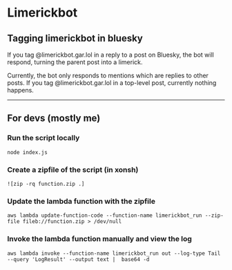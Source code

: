 # Limerickbot

## Tagging limerickbot in bluesky

If you tag @limerickbot.gar.lol in a reply to a post on Bluesky, the bot will
respond, turning the parent post into a limerick.

Currently, the bot only responds to mentions which are replies to other posts.
If you tag @limerickbot.gar.lol in a top-level post, currently nothing happens.

----

## For devs (mostly me)

### Run the script locally
```
node index.js
```

### Create a zipfile of the script (in xonsh)
```
![zip -rq function.zip .]
```

### Update the lambda function with the zipfile
```
aws lambda update-function-code --function-name limerickbot_run --zip-file fileb://function.zip > /dev/null
```

### Invoke the lambda function manually and view the log
```
aws lambda invoke --function-name limerickbot_run out --log-type Tail --query 'LogResult' --output text |  base64 -d
```
